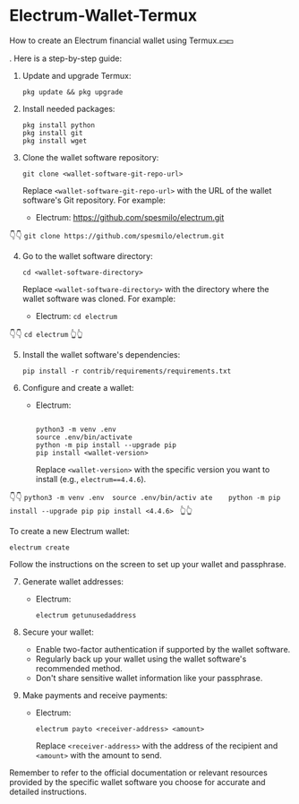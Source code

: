 # Electrum-Wallet-Termux
How to create an Electrum financial wallet using Termux.💵💵


. Here is a step-by-step guide:

1. Update and upgrade Termux:
   ```
   pkg update && pkg upgrade
   ```

2. Install needed packages:
   ```
   pkg install python
   pkg install git
   pkg install wget
   ```

3. Clone the wallet software repository:
   ```
   git clone <wallet-software-git-repo-url>
   ```

   Replace `<wallet-software-git-repo-url>` with the URL of the wallet software's Git repository. For example:
   
   - Electrum: https://github.com/spesmilo/electrum.git

👇👇
```git clone https://github.com/spesmilo/electrum.git```

4. Go to the wallet software directory:
   ```
   cd <wallet-software-directory>
   ```

   Replace `<wallet-software-directory>` with the directory where the wallet software was cloned. For example:
   - Electrum: `cd electrum`

👇👇
```cd electrum```
👆👆

5. Install the wallet software's dependencies:
   ```
   pip install -r contrib/requirements/requirements.txt
   ```

6. Configure and create a wallet:

   - Electrum:
     ```
     
     python3 -m venv .env
     source .env/bin/activate
     python -m pip install --upgrade pip
     pip install <wallet-version>
     
     ```

     Replace `<wallet-version>` with the specific version you want to install (e.g., `electrum==4.4.6`).


👇👇
     ```python3 -m venv .env 
  source .env/bin/activ ate   
     python -m pip install --upgrade pip
     pip install <4.4.6>
     ```
👆👆

To create a new Electrum wallet:
     
```electrum create```
    

  
   Follow the instructions on the screen to set up your wallet and passphrase.

7. Generate wallet addresses:

   - Electrum:
     ```
     electrum getunusedaddress
     ```

8. Secure your wallet:
   - Enable two-factor authentication if supported by the wallet software.
   - Regularly back up your wallet using the wallet software's recommended method.
   - Don't share sensitive wallet information like your passphrase.

9. Make payments and receive payments:

   - Electrum:
     ```
     electrum payto <receiver-address> <amount>
     ```

     Replace `<receiver-address>` with the address of the recipient and `<amount>` with the amount to send.

Remember to refer to the official documentation or relevant resources provided by the specific wallet software you choose for accurate and detailed instructions.
